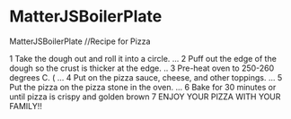 # MatterJSBoilerPlate
MatterJSBoilerPlate
//Recipe for Pizza

1 Take the dough out and roll it into a circle. ...
2 Puff out the edge of the dough so the crust is thicker at the edge. ..
3 Pre-heat oven to 250-260 degrees C. ( ...
4 Put on the pizza sauce, cheese, and other toppings. ...
5 Put the pizza on the pizza stone in the oven. ...
6 Bake for 30 minutes or until pizza is crispy and golden brown
7 ENJOY YOUR PIZZA WITH YOUR FAMILY!!